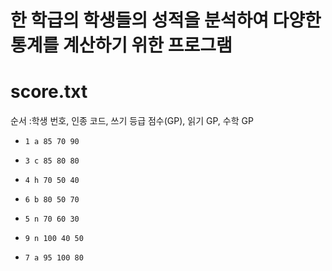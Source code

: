 # 한 학급의 학생들의 성적을 분석하여 다양한 통계를 계산하기 위한 프로그램

# score.txt

순서 :학생 번호, 인종 코드, 쓰기 등급 점수(GP), 읽기 GP, 수학 GP

*     1 a 85 70 90
*     3 c 85 80 80
*     4 h 70 50 40
*     6 b 80 50 70
*     5 n 70 60 30
*     9 n 100 40 50
*     7 a 95 100 80                          

